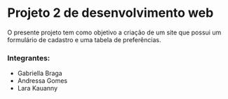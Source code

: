 # Projeto 2 de desenvolvimento web
O presente projeto tem como objetivo a criação de um site que possui um formulário de cadastro e uma tabela de preferências.</p>

### Integrantes:  
- Gabriella Braga 
- Andressa Gomes 
- Lara Kauanny 
